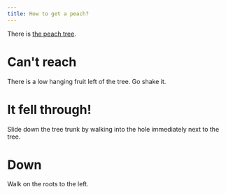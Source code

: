 ```yaml
---
title: How to get a peach?
---
```


There is [the peach tree](050-tree-path.md).

# Can't reach
There is a low hanging fruit left of the tree. Go shake it.

# It fell through!
Slide down the tree trunk by walking into the hole immediately next to the tree.

# Down
Walk on the roots to the left.
